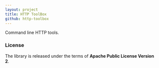 ```yaml
---
layout: project
title: HTTP ToolBox
github: http-toolbox
---
```


Command line HTTP tools.

### License

The library is released under the terms of **Apache Public License Version 2**.
